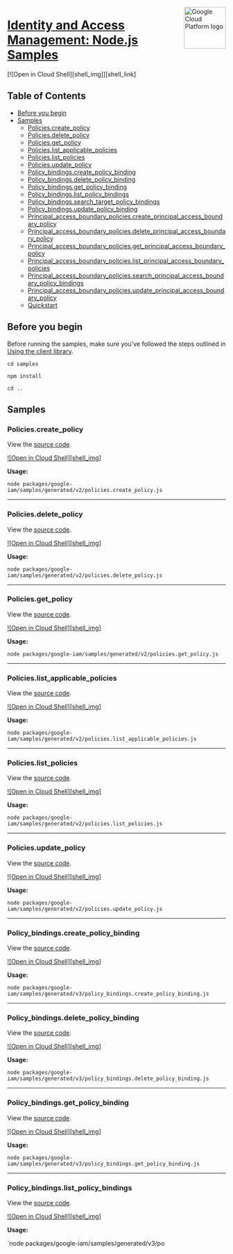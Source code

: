 [//]: # "This README.md file is auto-generated, all changes to this file will be lost."
[//]: # "To regenerate it, use `python -m synthtool`."
<img src="https://avatars2.githubusercontent.com/u/2810941?v=3&s=96" alt="Google Cloud Platform logo" title="Google Cloud Platform" align="right" height="96" width="96"/>

# [Identity and Access Management: Node.js Samples](https://github.com/googleapis/google-cloud-node)

[![Open in Cloud Shell][shell_img]][shell_link]



## Table of Contents

* [Before you begin](#before-you-begin)
* [Samples](#samples)
  * [Policies.create_policy](#policies.create_policy)
  * [Policies.delete_policy](#policies.delete_policy)
  * [Policies.get_policy](#policies.get_policy)
  * [Policies.list_applicable_policies](#policies.list_applicable_policies)
  * [Policies.list_policies](#policies.list_policies)
  * [Policies.update_policy](#policies.update_policy)
  * [Policy_bindings.create_policy_binding](#policy_bindings.create_policy_binding)
  * [Policy_bindings.delete_policy_binding](#policy_bindings.delete_policy_binding)
  * [Policy_bindings.get_policy_binding](#policy_bindings.get_policy_binding)
  * [Policy_bindings.list_policy_bindings](#policy_bindings.list_policy_bindings)
  * [Policy_bindings.search_target_policy_bindings](#policy_bindings.search_target_policy_bindings)
  * [Policy_bindings.update_policy_binding](#policy_bindings.update_policy_binding)
  * [Principal_access_boundary_policies.create_principal_access_boundary_policy](#principal_access_boundary_policies.create_principal_access_boundary_policy)
  * [Principal_access_boundary_policies.delete_principal_access_boundary_policy](#principal_access_boundary_policies.delete_principal_access_boundary_policy)
  * [Principal_access_boundary_policies.get_principal_access_boundary_policy](#principal_access_boundary_policies.get_principal_access_boundary_policy)
  * [Principal_access_boundary_policies.list_principal_access_boundary_policies](#principal_access_boundary_policies.list_principal_access_boundary_policies)
  * [Principal_access_boundary_policies.search_principal_access_boundary_policy_bindings](#principal_access_boundary_policies.search_principal_access_boundary_policy_bindings)
  * [Principal_access_boundary_policies.update_principal_access_boundary_policy](#principal_access_boundary_policies.update_principal_access_boundary_policy)
  * [Quickstart](#quickstart)

## Before you begin

Before running the samples, make sure you've followed the steps outlined in
[Using the client library](https://github.com/googleapis/google-cloud-node#using-the-client-library).

`cd samples`

`npm install`

`cd ..`

## Samples



### Policies.create_policy

View the [source code](https://github.com/googleapis/google-cloud-node/blob/main/packages/google-iam/samples/generated/v2/policies.create_policy.js).

[![Open in Cloud Shell][shell_img]](https://console.cloud.google.com/cloudshell/open?git_repo=https://github.com/googleapis/google-cloud-node&page=editor&open_in_editor=packages/google-iam/samples/generated/v2/policies.create_policy.js,samples/README.md)

__Usage:__


`node packages/google-iam/samples/generated/v2/policies.create_policy.js`


-----




### Policies.delete_policy

View the [source code](https://github.com/googleapis/google-cloud-node/blob/main/packages/google-iam/samples/generated/v2/policies.delete_policy.js).

[![Open in Cloud Shell][shell_img]](https://console.cloud.google.com/cloudshell/open?git_repo=https://github.com/googleapis/google-cloud-node&page=editor&open_in_editor=packages/google-iam/samples/generated/v2/policies.delete_policy.js,samples/README.md)

__Usage:__


`node packages/google-iam/samples/generated/v2/policies.delete_policy.js`


-----




### Policies.get_policy

View the [source code](https://github.com/googleapis/google-cloud-node/blob/main/packages/google-iam/samples/generated/v2/policies.get_policy.js).

[![Open in Cloud Shell][shell_img]](https://console.cloud.google.com/cloudshell/open?git_repo=https://github.com/googleapis/google-cloud-node&page=editor&open_in_editor=packages/google-iam/samples/generated/v2/policies.get_policy.js,samples/README.md)

__Usage:__


`node packages/google-iam/samples/generated/v2/policies.get_policy.js`


-----




### Policies.list_applicable_policies

View the [source code](https://github.com/googleapis/google-cloud-node/blob/main/packages/google-iam/samples/generated/v2/policies.list_applicable_policies.js).

[![Open in Cloud Shell][shell_img]](https://console.cloud.google.com/cloudshell/open?git_repo=https://github.com/googleapis/google-cloud-node&page=editor&open_in_editor=packages/google-iam/samples/generated/v2/policies.list_applicable_policies.js,samples/README.md)

__Usage:__


`node packages/google-iam/samples/generated/v2/policies.list_applicable_policies.js`


-----




### Policies.list_policies

View the [source code](https://github.com/googleapis/google-cloud-node/blob/main/packages/google-iam/samples/generated/v2/policies.list_policies.js).

[![Open in Cloud Shell][shell_img]](https://console.cloud.google.com/cloudshell/open?git_repo=https://github.com/googleapis/google-cloud-node&page=editor&open_in_editor=packages/google-iam/samples/generated/v2/policies.list_policies.js,samples/README.md)

__Usage:__


`node packages/google-iam/samples/generated/v2/policies.list_policies.js`


-----




### Policies.update_policy

View the [source code](https://github.com/googleapis/google-cloud-node/blob/main/packages/google-iam/samples/generated/v2/policies.update_policy.js).

[![Open in Cloud Shell][shell_img]](https://console.cloud.google.com/cloudshell/open?git_repo=https://github.com/googleapis/google-cloud-node&page=editor&open_in_editor=packages/google-iam/samples/generated/v2/policies.update_policy.js,samples/README.md)

__Usage:__


`node packages/google-iam/samples/generated/v2/policies.update_policy.js`


-----




### Policy_bindings.create_policy_binding

View the [source code](https://github.com/googleapis/google-cloud-node/blob/main/packages/google-iam/samples/generated/v3/policy_bindings.create_policy_binding.js).

[![Open in Cloud Shell][shell_img]](https://console.cloud.google.com/cloudshell/open?git_repo=https://github.com/googleapis/google-cloud-node&page=editor&open_in_editor=packages/google-iam/samples/generated/v3/policy_bindings.create_policy_binding.js,samples/README.md)

__Usage:__


`node packages/google-iam/samples/generated/v3/policy_bindings.create_policy_binding.js`


-----




### Policy_bindings.delete_policy_binding

View the [source code](https://github.com/googleapis/google-cloud-node/blob/main/packages/google-iam/samples/generated/v3/policy_bindings.delete_policy_binding.js).

[![Open in Cloud Shell][shell_img]](https://console.cloud.google.com/cloudshell/open?git_repo=https://github.com/googleapis/google-cloud-node&page=editor&open_in_editor=packages/google-iam/samples/generated/v3/policy_bindings.delete_policy_binding.js,samples/README.md)

__Usage:__


`node packages/google-iam/samples/generated/v3/policy_bindings.delete_policy_binding.js`


-----




### Policy_bindings.get_policy_binding

View the [source code](https://github.com/googleapis/google-cloud-node/blob/main/packages/google-iam/samples/generated/v3/policy_bindings.get_policy_binding.js).

[![Open in Cloud Shell][shell_img]](https://console.cloud.google.com/cloudshell/open?git_repo=https://github.com/googleapis/google-cloud-node&page=editor&open_in_editor=packages/google-iam/samples/generated/v3/policy_bindings.get_policy_binding.js,samples/README.md)

__Usage:__


`node packages/google-iam/samples/generated/v3/policy_bindings.get_policy_binding.js`


-----




### Policy_bindings.list_policy_bindings

View the [source code](https://github.com/googleapis/google-cloud-node/blob/main/packages/google-iam/samples/generated/v3/policy_bindings.list_policy_bindings.js).

[![Open in Cloud Shell][shell_img]](https://console.cloud.google.com/cloudshell/open?git_repo=https://github.com/googleapis/google-cloud-node&page=editor&open_in_editor=packages/google-iam/samples/generated/v3/policy_bindings.list_policy_bindings.js,samples/README.md)

__Usage:__


`node packages/google-iam/samples/generated/v3/po
